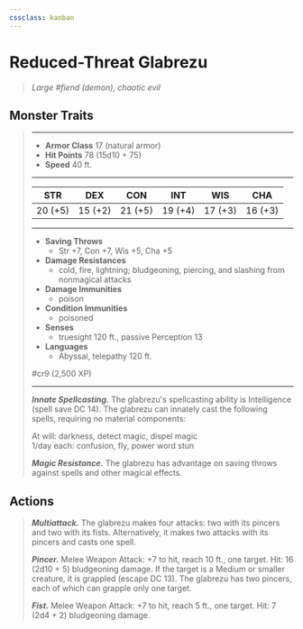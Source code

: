 ```yaml
---
cssclass: kanban
---
```


# Reduced-Threat Glabrezu
>*Large #fiend (demon), chaotic evil*
## Monster Traits
>___
>- **Armor Class** 17 (natural armor)
>- **Hit Points** 78 (15d10 + 75)
>- **Speed** 40 ft.
>___
>|STR|DEX|CON|INT|WIS|CHA|
>|:---:|:---:|:---:|:---:|:---:|:---:|
>|20 (+5)|15 (+2)|21 (+5)|19 (+4)|17 (+3)|16 (+3)|
>___
>- **Saving Throws**
>	 - Str +7, Con +7, Wis +5, Cha +5
>- **Damage Resistances**
>	 - cold, fire, lightning; bludgeoning, piercing, and slashing from nonmagical attacks
>- **Damage Immunities**
>	 - poison
>- **Condition Immunities**
>	 - poisoned
>- **Senses**
>	 - truesight 120 ft., passive Perception 13
>- **Languages**
>	 - Abyssal, telepathy 120 ft.
>
> #cr9 (2,500 XP)
>___
>***Innate Spellcasting.*** The glabrezu's spellcasting ability is Intelligence (spell save DC 14). The glabrezu can innately cast the following spells, requiring no material components:  
>
>At will: darkness, detect magic, dispel magic  
>1/day each: confusion, fly, power word stun  
>
>
>***Magic Resistance.*** The glabrezu has advantage on saving throws against spells and other magical effects.  
>
## Actions
>***Multiattack.*** The glabrezu makes four attacks: two with its pincers and two with its fists. Alternatively, it makes two attacks with its pincers and casts one spell.  
>
>***Pincer.*** Melee Weapon Attack: +7 to hit, reach 10 ft., one target. Hit: 16 (2d10 + 5) bludgeoning damage. If the target is a Medium or smaller creature, it is grappled (escape DC 13). The glabrezu has two pincers, each of which can grapple only one target.  
>
>***Fist.*** Melee Weapon Attack: +7 to hit, reach 5 ft., one target. Hit: 7 (2d4 + 2) bludgeoning damage.